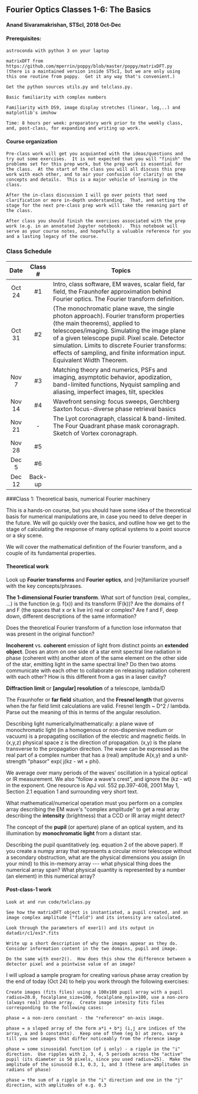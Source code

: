 ## Fourier Optics Classes 1-6: The Basics
#### Anand Sivaramakrishan, STScI, 2018 Oct-Dec

#### Prerequisites: 
	astroconda with python 3 on your laptop
	
	matrixDFT from https://github.com/mperrin/poppy/blob/master/poppy/matrixDFT.py
	(there is a maintained version inside STScI, but we are only using this one routine from poppy.  Get it any way that's convenient.)
	
	Get the python sources utils.py and telclass.py.
	
	Basic familiarity with complex numbers
	
	Familiarity with DS9, image display stretches (linear, log,..) and matplotlib's imshow
	
	Time: 8 hours per week: preparatory work prior to the weekly class, and, post-class, for expanding and writing up work.

#### Course organization

	Pre-class work will get you acquianted with the ideas/questions and try out some exercises.  It is not expected that you will "finish" the problems set for this prep work, but the prep work is essential for the class.  At the start of the class you will all discuss this prep work with each other, and to air your confusion (or clarity) on the concepts and details.  This is a major vehicle of learning in the class.  

	After the in-class discussion I will go over points that need clarification or more in-depth understanding.  That, and setting the stage for the next pre-class prep work will take the remaning part of the class.
	
	After class you should finish the exercises associated with the prep work (e.g. in an annotated Jupyter notebook).  This notebook will serve as your course notes, and hopefully a valuable reference for you and a lasting legacy of the course.
	
	
	

### Class Schedule

| Date        | Class #  | Topics
|:-----------:|:--------:|-------------------------------------------------------------------------|
|Oct 24       | #1      | Intro, class software, EM waves, scalar field, far field, the Fraunhofer approximation behind Fourier optics.  The Fourier transform definition.
|Oct 31       | #2      | (The monochromatic plane wave, the single photon approach). Fourier transform properties (the main theorems), applied to telescopes/imaging.  Simulating the image plane of a given telescope pupil.  Pixel scale.  Detector simulation.  Limits to discrete Fourier transforms: effects of sampling, and finite information input.  Equivalent Width Theorem.
|Nov 7        | #3      | Matching theory and numerics, PSFs and imaging, asymptotic behavior, apodization, band-limited functions,  Nyquist sampling and aliasing, imperfect images, tilt, speckles
|Nov 14       | #4      | Wavefront sensing: focus sweeps, Gerchberg Saxton focus-diverse phase retrieval basics
|Nov 21       | -       | The Lyot coronagraph, classical & band-limited.  The Four Quadrant phase mask coronagraph.  Sketch of Vortex coronagraph.
|Nov 28       | #5      |
|Dec 5        | #6      | 
|Dec 12       | Back-up | 

###Class 1: Theoretical basis, numerical Fourier machinery
	
This is a hands-on course, but you should have some idea of the theoretical basis for numerical manipulations are, in case you need to delve deeper in the future.  We will go quickly over the basics, and outline how we get to the stage of calculating the response of many optical systems to a point source or a sky scene.

We will cover the mathematical definition of the Fourier transform, and a couple of its fundamental properties.

#### Theoretical work	
	
Look up **Fourier transforms** and **Fourier optics**, and [re]familiarize yourself with the key concepts/phrases.

**The 1-dimensional Fourier transform**.  What sort of function (real, complex,. ...) is the function (e.g. f(x)) and its transform (F(k))?  Are the domains of f and F (the spaces that x or k live in) real or complex?  Are f and F, deep down, different descriptions of the same information?
	    
Does the theoretical Fourier transform of a function lose informaton that was present in the original function?    
	
**Incoherent** vs. **coherent** emission of light from distinct points an **extended object**.  Does an atom on one side of a star emit spectral line radiation in phase (coherent with) another atom of the same element on the other side of the star, emitting light in the same spectral line?  Do then two atoms communicate with each other to collaborate on releasing radiation coherent with each  other?  How is this different from a gas in a laser cavity?
				

	
**Diffraction limit** or **[angular] resolution** of a telescope, lambda/D

The Fraunhofer or **far field** situation, and the **Fresnel length** that governs when the far field limit calculations are valid.  Fresnel length ~ D^2 / lambda.  Parse out the meaning of this in terms of the angular resolution.

Describing light numerically/mathematically: a plane wave of monochromatic light (in a homogenous or non-dispersive medium or vacuum) is a propagating oscillation of the electric and magnetic fields.  In (x,y,z) physical space z is the direction of propagation.  (x,y) is the plane transverse to the propagation direction.  The wave can be expressed as the real part of a complex number that has a (real) amplitude A(x,y)  and a unit-strength "phasor" exp( j(kz - wt + phi).  

We average over many periods of the waves' oscillation in a typical optical or IR measurement.  We also "follow a wave's crest", and ignore the (kz - wt) in the exponent.  One resource is ApJ vol. 552 pp.397-408, 2001 May 1, Section 2.1 equation 1 and surrounding very short text.
	
What mathematical/numerical operation must you perform on a complex array describing the EM wave's "complex amplitude" to get a real array describing the **intensity** (brightness) that a CCD or IR array might detect?
			
The concept of the **pupil** (or aperture) plane of an optical system, and its illumination by **monochromatic light** from a distant star.
	
Describing the pupil quantitatively (eg. equation 2 of the above paper).  If you create a numpy array that represents a circular mirror telescope without a secondary obstruction, what are the physical dimensions you assign (in your mind) to this in-memory array --- what physical thing does the numerical array span?  What physical quantity is represented by a number (an element) in this numerical array?
	
#### Post-class-1 work	

	
	Look at and run code/telclass.py
	
	See how the matrixDFT object is instantiated, a pupil created, and an image complex amplitude ("field") and its intensity are calculated.
	
	Look through the parameters of exer1() and its output in datadir/c1/ex1*.fits
	
	Write up a short description of why the images appear as they do.  Consider information content in the two domains, pupil and image.
	
	Do the same with exer2().  How does this show the difference between a detector pixel and a pointwise value of an image?
	
	
I will upload a sample program for creating various phase array creation by the end of today (Oct 24) to help you work through the following exercises:

	Create images (fits files) using a 100x100 pupil array with a pupil radius=20.0, focalplane_size=100, focalplane_npix=100, use a non-zero (always real) phase array.  Create image intesity fits files corresponding to the following cases:
	
	phase = a non-zero constant - the "reference" on-axis image.
	
	phase = a sloped array of the form a*i + b*j (i,j are indices of the array, a and b constants).  Keep one of them (eg b) at zero, vary a till you see images that differ noticeably from the rference image
	
	phase = some sinusoidal function (of i only) - a ripple in the "i" direction.  Use ripples with 2, 3, 4, 5 periods across the "active" pupil (its diameter is 50 pixels, since you used radius=25).  Make the amplitude of the sinusoid 0.1, 0.3, 1, and 3 (these are amplitudes in radians of phase)
	
	phase = the sum of a ripple in the "i" direction and one in the "j" direction, with amplitudes of e.g. 0.3
	

	
	


